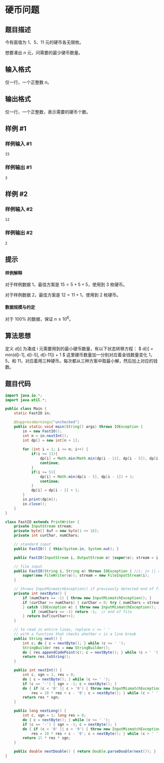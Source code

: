 # 硬币问题

## 题目描述

今有面值为 1、5、11 元的硬币各无限枚。

想要凑出 $n$ 元，问需要的最少硬币数量。

## 输入格式

仅一行，一个正整数 $n$。

## 输出格式

仅一行，一个正整数，表示需要的硬币个数。

## 样例 #1

### 样例输入 #1

```
15
```

### 样例输出 #1

```
3
```

## 样例 #2

### 样例输入 #2

```
12
```

### 样例输出 #2

```
2
```

## 提示

#### 样例解释

对于样例数据 1，最佳方案是 $15=5+5+5$，使用到 3 枚硬币。

对于样例数据 2，最佳方案是 $12=11 + 1$，使用到 2 枚硬币。

#### 数据规模与约定

对于 $100\%$ 的数据，保证 $n\leq 10^6$。

## 算法思想
定义 $d[i]$ 为凑成 i 元需要用到的最小硬币数量，有以下状态转移方程：
$ d[i] = min(d[i-1], d[i-5], d[i-11]) + 1 $
这里硬币数量加一分别对应着金钱数量变化 1，5，和 11，对应着用三种硬币。每次都从三种方案中取最小解，然后加上对应的钱数。

## 题目代码

```java
import java.io.*;
import java.util.*;

public class Main {
    static FastIO in;

    @SuppressWarnings("unchecked")
    public static void main(String[] args) throws IOException {
        in = new FastIO();
        int n = in.nextInt();
        int dp[] = new int[n + 1];
        
        for (int i = 1; i <= n; i++) {
            if(i >= 11){
                dp[i] = Math.min(Math.min(dp[i - 11], dp[i - 5]), dp[i - 1]) + 1;
                continue;
            }
            if(i >= 5){
                dp[i] = Math.min(dp[i - 5], dp[i - 1]) + 1;
                continue;
            }
            dp[i] = dp[i - 1] + 1;
        }
        in.print(dp[n]);
        in.close();
    }
}

class FastIO extends PrintWriter {
    private InputStream stream;
    private byte[] buf = new byte[1 << 16];
    private int curChar, numChars;

    // standard input
    public FastIO() { this(System.in, System.out); }

    public FastIO(InputStream i, OutputStream o) {super(o); stream = i; }

    // file input
    public FastIO(String i, String o) throws IOException { //i: in || o: out
        super(new FileWriter(o)); stream = new FileInputStream(i);
    }

    // throws InputMismatchException() if previously detected end of file
    private int nextByte() {
        if (numChars == -1) { throw new InputMismatchException(); }
        if (curChar >= numChars) { curChar = 0; try { numChars = stream.read(buf);
        } catch (IOException e) { throw new InputMismatchException(); }
            if (numChars == -1) return -1;  // end of file
        } return buf[curChar++];
    }

    // to read in entire lines, replace c <= ' '
    // with a function that checks whether c is a line break
    public String next() {
        int c; do { c = nextByte(); } while (c <= ' ');
        StringBuilder res = new StringBuilder();
        do { res.appendCodePoint(c); c = nextByte(); } while (c > ' ');
        return res.toString();
    }

    public int nextInt() {
        int c, sgn = 1, res = 0;
        do { c = nextByte(); } while (c <= ' ');
        if (c == '-') { sgn = -1; c = nextByte(); }
        do { if (c < '0' || c > '9') { throw new InputMismatchException(); }
            res = 10 * res + c - '0'; c = nextByte(); } while (c > ' ');
        return res * sgn;
    }

    public long nextLong() {
        int c, sgn = 1; long res = 0;
        do { c = nextByte(); } while (c <= ' ');
        if (c == '-') { sgn = -1; c = nextByte(); }
        do { if (c < '0' || c > '9') { throw new InputMismatchException(); }
            res = 10 * res + c - '0'; c = nextByte(); } while (c > ' ');
        return 1l * res * sgn;
    }

    public double nextDouble() { return Double.parseDouble(next()); }
}
```

